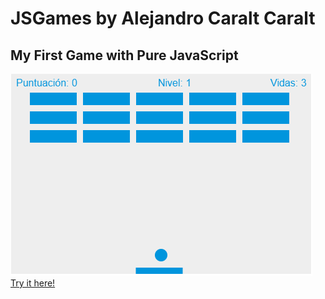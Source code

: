 # JSGames by Alejandro Caralt Caralt
## My First Game with Pure JavaScript
<img src="img/paddle.png" > <a href="https://losmonitores.000webhostapp.com/MiPrimerJuegoJS/index.html" > Try it here! </a>
